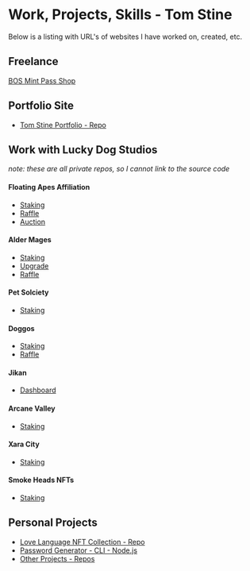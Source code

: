# Work, Projects, Skills - Tom Stine

Below is a listing with URL's of websites I have worked on, created, etc.

## Freelance

[BOS Mint Pass Shop](https://bos-store.vercel.app/)

## Portfolio Site
- [Tom Stine Portfolio - Repo](https://github.com/13zebras/portfolio-nextjs)

## Work with Lucky Dog Studios

*note: these are all private repos, so I cannot link to the source code*

#### Floating Apes Affiliation
- [Staking](https://floating-apes-staking.vercel.app/)
- [Raffle](https://floating-apes-raffle.vercel.app/)
- [Auction](https://floating-apes-auctions.vercel.app/#/)

#### Alder Mages
- [Staking](https://staking.aldermages.dev/)
- [Upgrade](http://upgrades.aldermages.com/)
- [Raffle](https://raffles.aldermages.dev/)

#### Pet Solciety 
- [Staking](https://pet-solciety-staking.vercel.app/)

#### Doggos
- [Staking](https://www.doggos.dog/)
- [Raffle](https://raffles.doggos.dog/)

#### Jikan 
- [Dashboard](https://jikan-dashboard.vercel.app/)

#### Arcane Valley
- [Staking](https://staking.arcanevalleyproject.com/)

#### Xara City
- [Staking](https://xara-city-staking.vercel.app/)

#### Smoke Heads NFTs
- [Staking](https://smoke-heads-staking.vercel.app/)

## Personal Projects
- [Love Language NFT Collection - Repo](https://github.com/13zebras/lovelang-nft-collection-polygon)
- [Password Generator - CLI - Node.js](https://github.com/13zebras/passgen-secure-cli)
- [Other Projects - Repos](https://github.com/13zebras?tab=repositories)
